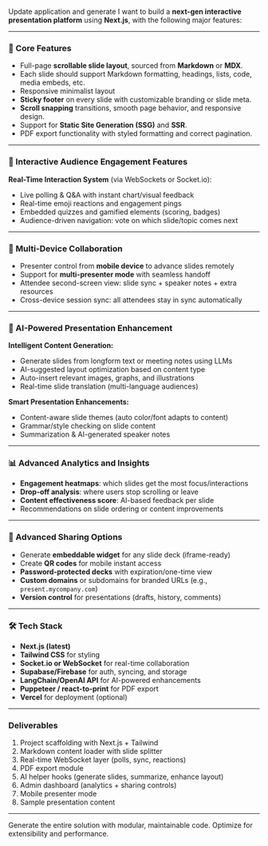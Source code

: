 Update application and generate I want to build a **next-gen interactive presentation platform** using **Next.js**, with the following major features:

---

### 🧱 Core Features

- Full-page **scrollable slide layout**, sourced from **Markdown** or **MDX**.
- Each slide should support Markdown formatting, headings, lists, code, media embeds, etc.
- Responsive minimalist layout
- **Sticky footer** on every slide with customizable branding or slide meta.
- **Scroll snapping** transitions, smooth page behavior, and responsive design.
- Support for **Static Site Generation (SSG)** and **SSR**.
- PDF export functionality with styled formatting and correct pagination.

---

### 🔁 Interactive Audience Engagement Features

**Real-Time Interaction System** (via WebSockets or Socket.io):
- Live polling & Q&A with instant chart/visual feedback
- Real-time emoji reactions and engagement pings
- Embedded quizzes and gamified elements (scoring, badges)
- Audience-driven navigation: vote on which slide/topic comes next

---

### 📱 Multi-Device Collaboration

- Presenter control from **mobile device** to advance slides remotely
- Support for **multi-presenter mode** with seamless handoff
- Attendee second-screen view: slide sync + speaker notes + extra resources
- Cross-device session sync: all attendees stay in sync automatically

---

### 🤖 AI-Powered Presentation Enhancement

**Intelligent Content Generation:**
- Generate slides from longform text or meeting notes using LLMs
- AI-suggested layout optimization based on content type
- Auto-insert relevant images, graphs, and illustrations
- Real-time slide translation (multi-language audiences)

**Smart Presentation Enhancements:**
- Content-aware slide themes (auto color/font adapts to content)
- Grammar/style checking on slide content
- Summarization & AI-generated speaker notes

---

### 📊 Advanced Analytics and Insights

- **Engagement heatmaps**: which slides get the most focus/interactions
- **Drop-off analysis**: where users stop scrolling or leave
- **Content effectiveness score**: AI-based feedback per slide
- Recommendations on slide ordering or content improvements

---

### 🔐 Advanced Sharing Options

- Generate **embeddable widget** for any slide deck (iframe-ready)
- Create **QR codes** for mobile instant access
- **Password-protected decks** with expiration/one-time view
- **Custom domains** or subdomains for branded URLs (e.g., `present.mycompany.com`)
- **Version control** for presentations (drafts, history, comments)

---

### 🛠 Tech Stack

- **Next.js (latest)**
- **Tailwind CSS** for styling
- **Socket.io or WebSocket** for real-time collaboration
- **Supabase/Firebase** for auth, syncing, and storage
- **LangChain/OpenAI API** for AI-powered enhancements
- **Puppeteer / react-to-print** for PDF export
- **Vercel** for deployment (optional)

---

### Deliverables

1. Project scaffolding with Next.js + Tailwind
2. Markdown content loader with slide splitter
3. Real-time WebSocket layer (polls, sync, reactions)
4. PDF export module
5. AI helper hooks (generate slides, summarize, enhance layout)
6. Admin dashboard (analytics + sharing controls)
7. Mobile presenter mode
8. Sample presentation content

---

Generate the entire solution with modular, maintainable code. Optimize for extensibility and performance.
